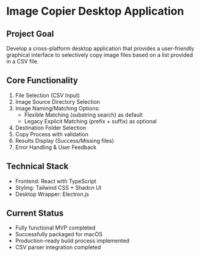 # Image Copier Desktop Application

## Project Goal

Develop a cross-platform desktop application that provides a user-friendly graphical interface to selectively copy image files based on a list provided in a CSV file.

## Core Functionality

1. File Selection (CSV Input)
2. Image Source Directory Selection
3. Image Naming/Matching Options:
   - Flexible Matching (substring search) as default
   - Legacy Explicit Matching (prefix + suffix) as optional
4. Destination Folder Selection
5. Copy Process with validation
6. Results Display (Success/Missing files)
7. Error Handling & User Feedback

## Technical Stack

- Frontend: React with TypeScript
- Styling: Tailwind CSS + Shadcn UI
- Desktop Wrapper: Electron.js

## Current Status

- Fully functional MVP completed
- Successfully packaged for macOS
- Production-ready build process implemented
- CSV parser integration completed
